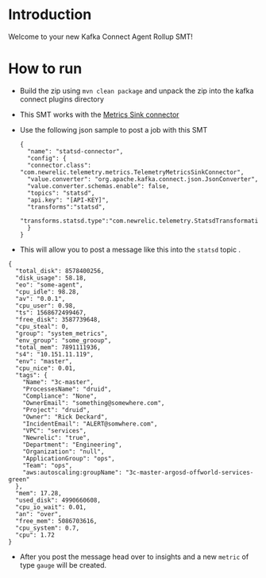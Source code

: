# Introduction

Welcome to your new Kafka Connect Agent Rollup SMT!

# How to run

- Build the zip using `mvn clean package` and unpack the zip into the kafka connect plugins directory
- This SMT works with the [Metrics Sink connector](https://github.com/newrelic/kafka-connect-newrelic/tree/master/connector#create-a-telemetry-events-connector-job)

- Use the following json sample to post a job with this SMT 
    ```
    {
      "name": "statsd-connector",
      "config": {
      "connector.class": "com.newrelic.telemetry.metrics.TelemetryMetricsSinkConnector",
      "value.converter": "org.apache.kafka.connect.json.JsonConverter",
      "value.converter.schemas.enable": false,
      "topics": "statsd",
      "api.key": "[API-KEY]",
      "transforms":"statsd",
      "transforms.statsd.type":"com.newrelic.telemetry.StatsdTransformation"
      }
    }
    ```
- This will allow you to post a message like this into the `statsd` topic .    
```
{
  "total_disk": 8578400256,
  "disk_usage": 58.18,
  "eo": "some-agent",
  "cpu_idle": 98.28,
  "av": "0.0.1",
  "cpu_user": 0.98,
  "ts": 1568672499467,
  "free_disk": 3587739648,
  "cpu_steal": 0,
  "group": "system_metrics",
  "env_group": "some_grooup",
  "total_mem": 7891111936,
  "s4": "10.151.11.119",
  "env": "master",
  "cpu_nice": 0.01,
  "tags": {
    "Name": "3c-master",
    "ProcessesName": "druid",
    "Compliance": "None",
    "OwnerEmail": "something@somewhere.com",
    "Project": "druid",
    "Owner": "Rick Deckard",
    "IncidentEmail": "ALERT@somwhere.com",
    "VPC": "services",
    "Newrelic": "true",
    "Department": "Engineering",
    "Organization": "null",
    "ApplicationGroup": "ops",
    "Team": "ops",
    "aws:autoscaling:groupName": "3c-master-argosd-offworld-services-green"
  },
  "mem": 17.28,
  "used_disk": 4990660608,
  "cpu_io_wait": 0.01,
  "an": "over",
  "free_mem": 5086703616,
  "cpu_system": 0.7,
  "cpu": 1.72
}
```
- After you post the message head over to insights and a new `metric`  of type `gauge` will be created.
